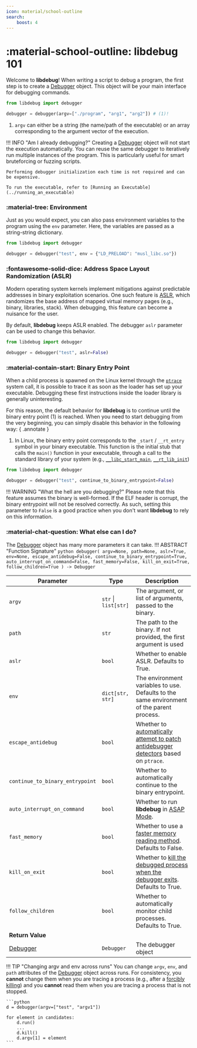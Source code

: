 ```yaml
---
icon: material/school-outline
search:
    boost: 4
---
```

# :material-school-outline: **libdebug** 101
Welcome to **libdebug**! When writing a script to debug a program, the first step is to create a [Debugger](../../from_pydoc/generated/debugger/debugger/) object. This object will be your main interface for debugging commands.

```python
from libdebug import debugger

debugger = debugger(argv=["./program", "arg1", "arg2"]) # (1)!
```

1. `argv` can either be a string (the name/path of the executable) or an array corresponding to the argument vector of the execution.

!!! INFO "Am I already debugging?"
    Creating a [Debugger](../../from_pydoc/generated/debugger/debugger/) object will not start the execution automatically. You can reuse the same debugger to iteratively run multiple instances of the program. This is particularly useful for smart bruteforcing or fuzzing scripts.

    Performing debugger initialization each time is not required and can be expensive.

    To run the executable, refer to [Running an Executable](../running_an_executable)

### :material-tree: Environment
Just as you would expect, you can also pass environment variables to the program using the `env` parameter. Here, the variables are passed as a string-string dictionary.

```python
from libdebug import debugger

debugger = debugger("test", env = {"LD_PRELOAD": "musl_libc.so"})
```

### :fontawesome-solid-dice: Address Space Layout Randomization (ASLR)
Modern operating system kernels implement mitigations against predictable addresses in binary exploitation scenarios. One such feature is [ASLR](https://en.wikipedia.org/wiki/Address_space_layout_randomization), which randomizes the base address of mapped virtual memory pages (e.g., binary, libraries, stack). When debugging, this feature can become a nuisance for the user.

By default, **libdebug** keeps ASLR enabled. The debugger `aslr` parameter can be used to change this behavior.

```python
from libdebug import debugger

debugger = debugger("test", aslr=False)
```

### :material-contain-start: Binary Entry Point
When a child process is spawned on the Linux kernel through the [`ptrace`](https://man7.org/linux/man-pages/man2/ptrace.2.html) system call, it is possible to trace it as soon as the loader has set up your executable. Debugging these first instructions inside the loader library is generally uninteresting.

For this reason, the default behavior for **libdebug** is to continue until the binary entry point (1) is reached. When you need to start debugging from the very beginning, you can simply disable this behavior in the following way:
{ .annotate }

1. In Linux, the binary entry point corresponds to the `_start` / `__rt_entry` symbol in your binary executable. This function is the initial stub that calls the `main()` function in your executable, through a call to the standard library of your system (e.g., [`__libc_start_main`](https://refspecs.linuxbase.org/LSB_3.0.0/LSB-PDA/LSB-PDA/baselib---libc-start-main-.html), [`__rt_lib_init`](https://developer.arm.com/documentation/dui0475/m/the-c-and-c---library-functions-reference/--rt-entry))

```python
from libdebug import debugger

debugger = debugger("test", continue_to_binary_entrypoint=False)
```

!!! WARNING "What the hell are you debugging?"
    Please note that this feature assumes the binary is well-formed. If the ELF header is corrupt, the binary entrypoint will not be resolved correctly. As such, setting this parameter to `False` is a good practice when you don't want **libdebug** to rely on this information.

### :material-chat-question: What else can I do?
The [Debugger](../../from_pydoc/generated/debugger/debugger/) object has many more parameters it can take.
!!! ABSTRACT "Function Signature"
    ```python
    debugger(
        argv=None,
        path=None,
        aslr=True,
        env=None,
        escape_antidebug=False,
        continue_to_binary_entrypoint=True,
        auto_interrupt_on_command=False,
        fast_memory=False,
        kill_on_exit=True,
        follow_children=True
    ) -> Debugger
    ```

| Parameter | Type | Description |
| --- | --- | --- |
| `argv` | `str` \| `list[str]` | The argument, or list of arguments, passed to the binary. |
| `path` | `str` | The path to the binary. If not provided, the first argument is used |
| `aslr` | `bool` | Whether to enable ASLR. Defaults to True. |
| `env` | `dict[str, str]` | The environment variables to use. Defaults to the same environment of the parent process. |
| `escape_antidebug` | `bool` | Whether to [automatically attempt to patch antidebugger detectors](../../quality_of_life/anti_debugging) based on `ptrace`. |
| `continue_to_binary_entrypoint` | `bool` | Whether to automatically continue to the binary entrypoint. |
| `auto_interrupt_on_command` | `bool` | Whether to run **libdebug** in [ASAP Mode](../command_queue). |
| `fast_memory` | `bool` | Whether to use a [faster memory reading method](../memory_access#faster-memory-access). Defaults to False. |
| `kill_on_exit` | `bool` | Whether to [kill the debugged process when the debugger exits](../kill_and_post_mortem). Defaults to True. |
| `follow_children` | `bool` | Whether to automatically monitor child processes. Defaults to True. |
| **Return Value** |
|[Debugger](../../from_pydoc/generated/debugger/debugger/) | `Debugger` | The debugger object |

!!! TIP "Changing argv and env across runs"
    You can change `argv`, `env`, and `path` attributes of the [Debugger](../../from_pydoc/generated/debugger/debugger/) object across runs.
    For consistency, you **cannot** change them when you are tracing a process (e.g., after a [forcibly killing](../kill_and_post_mortem)) and you **cannot** read them when you are tracing a process that is not stopped. 

    ```python
    d = debugger(argv=["test", "argv1"])

    for element in candidates:
        d.run()
        ...
        d.kill()
        d.argv[1] = element
    ```


